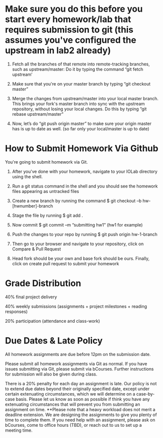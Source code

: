 # Make sure you do this before you start every homework/lab that requires submission to git (this assumes you've configured the upstream in lab2 already)

1. Fetch all the branches of that remote into remote-tracking branches, such as upstream/master: Do it by typing the command “git fetch upstream’

2. Make sure that you're on your master branch by typing “git checkout master”

3. Merge the changes from upstream/master into your local master branch. This brings your fork's master branch into sync with the upstream repository, without losing your local changes. Do this by typing “git rebase upstream/master"

4. Now, let’s do “git push origin master” to make sure your origin master has is up to date as well. (so far only your local/master is up to date)

# How to Submit Homework Via Github

You're going to submit homework via Git.

1. After you've done with your homework, navigate to your IOLab directory using the shell. 

2. Run a git status command in the shell and you should see the homework files appearing as untracked files

3. Create a new branch by running the command $ git checkout –b hw-[hwnumber]-branch

4. Stage the file by running $ git add .

5. Now commit $ git commit –m “submitting hw1” (hw1 for example)

5. Push the changes to your repo by running $ git push origin hw-1-branch

6. Then go to your browser and navigate to your repository, click on Compare & Pull Request

7. Head fork should be your own and base fork should be ours. Finally, click on create pull request to submit your homework

# Grade Distribution
40% final project delivery

40% weekly submissions (assignments + project milestones + reading responses)

20% participation (attendance and class-work)

# Due Dates & Late Policy

All homework assignments are due before 12pm on the submission date. 

Please submit all homework assignments via Git as normal. If you have issues submitting via Git, please submit via bCourses. Further instructions for submission will also be given during class.

There is a 20% penalty for each day an assignment is late. Our policy is not to extend due dates beyond their originally specified date, except under certain extenuating circumstances, which we will determine on a case-by-case basis. Please let us know as soon as possible if think you have any extenuating circumstances that will prevent you from submitting an assignment on time. **Please note that a heavy workload does not merit a deadline extension. We are designing the assignments to give you plenty of time to complete them. If you need help with an assignment, please ask on bCourses, come to office hours (TBD), or reach out to us to set up a meeting time.
